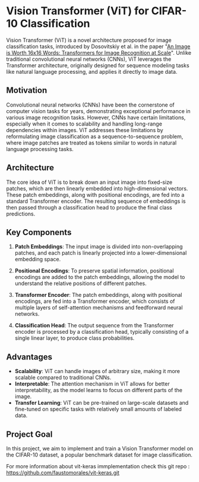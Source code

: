 # Vision Transformer (ViT) for CIFAR-10 Classification

Vision Transformer (ViT) is a novel architecture proposed for image classification tasks, introduced by Dosovitskiy et al. in the paper "[An Image is Worth 16x16 Words: Transformers for Image Recognition at Scale](https://arxiv.org/abs/2010.11929)". Unlike traditional convolutional neural networks (CNNs), ViT leverages the Transformer architecture, originally designed for sequence modeling tasks like natural language processing, and applies it directly to image data.

## Motivation

Convolutional neural networks (CNNs) have been the cornerstone of computer vision tasks for years, demonstrating exceptional performance in various image recognition tasks. However, CNNs have certain limitations, especially when it comes to scalability and handling long-range dependencies within images. ViT addresses these limitations by reformulating image classification as a sequence-to-sequence problem, where image patches are treated as tokens similar to words in natural language processing tasks.

## Architecture

The core idea of ViT is to break down an input image into fixed-size patches, which are then linearly embedded into high-dimensional vectors. These patch embeddings, along with positional encodings, are fed into a standard Transformer encoder. The resulting sequence of embeddings is then passed through a classification head to produce the final class predictions.

## Key Components

1. **Patch Embeddings**: The input image is divided into non-overlapping patches, and each patch is linearly projected into a lower-dimensional embedding space.

2. **Positional Encodings**: To preserve spatial information, positional encodings are added to the patch embeddings, allowing the model to understand the relative positions of different patches.

3. **Transformer Encoder**: The patch embeddings, along with positional encodings, are fed into a Transformer encoder, which consists of multiple layers of self-attention mechanisms and feedforward neural networks.

4. **Classification Head**: The output sequence from the Transformer encoder is processed by a classification head, typically consisting of a single linear layer, to produce class probabilities.

## Advantages

- **Scalability**: ViT can handle images of arbitrary size, making it more scalable compared to traditional CNNs.
- **Interpretable**: The attention mechanism in ViT allows for better interpretability, as the model learns to focus on different parts of the image.
- **Transfer Learning**: ViT can be pre-trained on large-scale datasets and fine-tuned on specific tasks with relatively small amounts of labeled data.

## Project Goal

In this project, we aim to implement and train a Vision Transformer model on the CIFAR-10 dataset, a popular benchmark dataset for image classification.

For more information about vit-keras immplementation check this git repo : https://github.com/faustomorales/vit-keras.git
